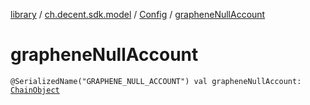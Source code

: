 [library](../../index.md) / [ch.decent.sdk.model](../index.md) / [Config](index.md) / [grapheneNullAccount](./graphene-null-account.md)

# grapheneNullAccount

`@SerializedName("GRAPHENE_NULL_ACCOUNT") val grapheneNullAccount: `[`ChainObject`](../-chain-object/index.md)